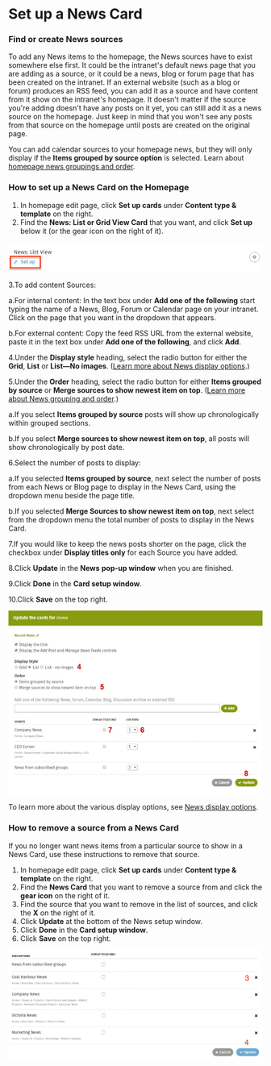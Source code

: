 # Set up a News Card



### Find or create News sources

To add any News items to the homepage, the News sources have to exist somewhere else first. It could be the intranet's default news page that you are adding as a source, or it could be a news, blog or forum page that has been created on the intranet. If an external website \(such as a blog or forum\) produces an RSS feed, you can add it as a source and have content from it show on the intranet's homepage. It doesn't matter if the source you're adding doesn't have any posts on it yet, you can still add it as a news source on the homepage. Just keep in mind that you won't see any posts from that source on the homepage until posts are created on the original page.  
  
You can add calendar sources to your homepage news, but they will only display if the **Items grouped by source option** is selected. Learn about [homepage news groupings and order](homepage-news-grouping-and-order.md).

### How to set up a News Card on the Homepage

1. In homepage edit page, click **Set up cards** under **Content type & template** on the right.
2. Find the **News: List or Grid View Card** that you want, and click **Set up** below it \(or the gear icon on the right of it\).

![](../../../../../.gitbook/assets/1%20%2860%29.png)



3.To add content Sources: 

a.For internal content: In the text box under **Add one of the following** start typing the name of a News, Blog, Forum or Calendar page on your intranet. Click on the page that you want in the dropdown that appears.

b.For external content: Copy the feed RSS URL from the external website, paste it in the text box under **Add one of the following**, and click **Add**.

4.Under the **Display style** heading, select the radio button for either the **Grid**, **List** or **List—No images**. \([Learn more about News display options](news-display-options.md).\)

5.Under the **Order** heading, select the radio button for either **Items grouped by source** or **Merge sources to show newest item on top**. \([Learn more about News grouping and order](homepage-news-grouping-and-order.md).\)

a.If you select **Items grouped by source** posts will show up chronologically within grouped sections.

b.If you select **Merge sources to show newest item on top**, all posts will show chronologically by post date.

6.Select the number of posts to display:

a.If you selected **Items grouped by source**, next select the number of posts from each News or Blog page to display in the News Card, using the dropdown menu beside the page title.

b.If you selected **Merge Sources to show newest item on top**, next select from the dropdown menu the total number of posts to display in the News Card.

7.If you would like to keep the news posts shorter on the page, click the checkbox under **Display titles only** for each Source you have added.

8.Click **Update** in the **News** **pop-up window** when you are finished.

9.Click **Done** in the **Card setup window**.

10.Click **Save** on the top right.

![](../../../../../.gitbook/assets/2%20%2878%29.jpg)



To learn more about the various display options, see [News display options](news-display-options.md).

### How to remove a source from a News Card

If you no longer want news items from a particular source to show in a News Card, use these instructions to remove that source.

1. In homepage edit page, click **Set up cards** under **Content type & template** on the right.
2. Find the **News Card** that you want to remove a source from and click the **gear icon** on the right of it.
3. Find the source that you want to remove in the list of sources, and click the **X** on the right of it.
4. Click **Update** at the bottom of the News setup window.
5. Click **Done** in the **Card setup window**.
6. Click **Save** on the top right.

![](../../../../../.gitbook/assets/3%20%2810%29.png)

